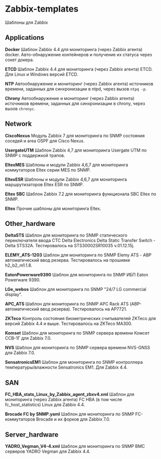 # Zabbix-templates
Шаблоны для Zabbix

## Applications
**Docker**
Шаблон Zabbix 4.4 для мониторинга (через Zabbix агента) docker. Авто-обнаружение контейнеров и получение их статуса через сокет докера.

**ETCD**
Шаблон Zabbix 4.4 для мониторинга (через Zabbix агента) ETCD. Для Linux и Windows версий ETCD.

**NTP**
Автообнаружение и мониторинг (через Zabbix агента) источников времени, заданных для синхронизации в ntpd, через вызов `ntpq -p`.

**Chrony**
Автообнаружение и мониторинг (через Zabbix агента) источников времени, заданных для синхронизации в chrony, через вызов `chronyc`.



## Network
**CiscoNexus** Модуль Zabbix 7 для мониторинга по SNMP состояния соседей и area OSPF для Cisco Nexus.

**UsergateUTM** Шаблон Zabbix 4,7 для мониторинга Usergate UTM по SNMP с поддержкой трапов.

**EltexMES** Шаблоны и модули Zabbix 4,6,7 для мониторинга коммутаторов Eltex серии MES по SNMP.

**EltexESR** Шаблоны и модули Zabbix 4,6,7 для мониторинга маршрутизаторов Eltex ESR  по SNMP.

**Eltex SBC** Шаблон Zabbix 7.2 для мониторинга функционала SBC Eltex по SNMP.

**Eltex** Прочие шаблоны для мониторинга Eltex.



## Other_hardware
**DeltaSTS** Шаблон для мониторинга по SNMP cтатического переключателя ввода СТС Delta Electronics Delta Static Transfer Switch - Delta STS32A. Тестировалось на STS30002SR10035 v.01.12.15j.

**ELEMY_ATS-1203** Шаблон для мониторинга по SNMP Elemy ATS - АВР автоматический ввод резерва. Тестировалось на прошивке h2_b2_m1.1.8.

**EatonPowerware9390** Шаблон для мониторинга по SNMP ИБП Eaton Powerware 9390.

**LGe_webos** Шаблон для мониторинга по SNMP "24/7 LG commercial display".

**APC_ATS** Шаблон для мониторинга по SNMP APC Rack ATS (АВР-автоматический ввод резерва). Тестировалось на AP7721.

**ZKTeco** Контроль состояния биометрических считывателей ZKTeco для версий Zabbix 4.4 и выше. Тестировалось на ZKTeco MA300.

**Komset** Шаблон для мониторинга по SNMP сервера времени Комсет ССВ-1Г для Zabbix 7.0.

**NVS** Шаблон для мониторинга по SNMP сервера времени NVS-GNSS для Zabbix 7.0.

**SensatronicsEM1** Шаблон для мониторинга по SNMP контроллера температуры/влажности Sensatronics EM1. Для Zabbix 4.4.



## SAN
**FC_HBA_stats_Linux_by_Zabbix_agent_zbxv4.xml** Шаблон для мониторинга (через Zabbix агента) FC HBA (в том числе fc_host_statistics) Linux для Zabbix 4.4.

**Brocade FC by SNMP.yaml** Шаблон для мониторинга по SNMP FC-коммутаторов Brocade и их форков для Zabbix 7.0.


## Server_hardware
**YADRO_Vegman_V4-4.xml** Шаблон для мониторинга по SNMP BMC серверов YADRO Vegman для Zabbix 4.4.




